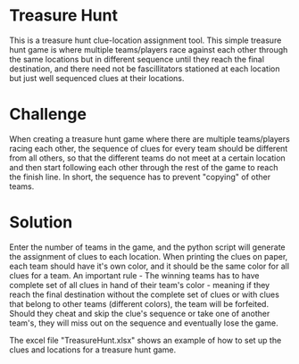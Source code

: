 # Treasure Hunt
This is a treasure hunt clue-location assignment tool. This simple treasure hunt game is where multiple teams/players race against each other through the same locations but in different sequence until they reach the final destination, and there need not be fascillitators stationed at each location but just well sequenced clues at their locations.

# Challenge
When creating a treasure hunt game where there are multiple teams/players racing each other, the sequence of clues for every team should be different from all others, so that the different teams do not meet at a certain location and then start following each other through the rest of the game to reach the finish line. In short, the sequence has to prevent "copying" of other teams.

# Solution
Enter the number of teams in the game, and the python script will generate the assignment of clues to each location.
When printing the clues on paper, each team should have it's own color, and it should be the same color for all clues for a team.
An important rule - The winning teams has to have complete set of all clues in hand of their team's color - meaning if they reach the final destination without the complete set of clues or with clues that belong to other teams (different colors), the team will be forfeited. Should they cheat and skip the clue's sequence or take one of another team's, they will miss out on the sequence and eventually lose the game.

The excel file "TreasureHunt.xlsx" shows an example of how to set up the clues and locations for a treasure hunt game.
